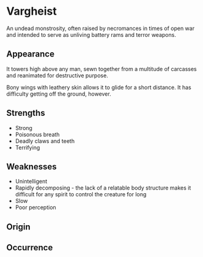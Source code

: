 # Vargheist
An undead monstrosity, often raised by necromances in times of open war and intended to serve as unliving battery rams and terror weapons. 

## Appearance
It towers high above any man, sewn together from a multitude of carcasses and reanimated for destructive purpose. 

Bony wings with leathery skin allows it to glide for a short distance. It has difficulty getting off the ground, however. 

## Strengths
* Strong
* Poisonous breath
* Deadly claws and teeth
* Terrifying

## Weaknesses
* Unintelligent
* Rapidly decomposing - the lack of a relatable body structure makes it difficult for any spirit to control the creature for long
* Slow
* Poor perception

## Origin


## Occurrence
